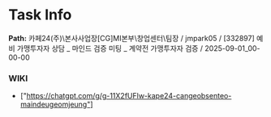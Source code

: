 # Task Info

**Path:** 카페24(주)\본사사업장\[CG]MI본부\창업센터\팀장 / jmpark05 / [332897] 예비 가맹투자자 상담 _ 마인드 검증 미팅 _ 계약전 가맹투자자 검증 / 2025-09-01_00-00-00

### WIKI
- ["https://chatgpt.com/g/g-11X2fUFlw-kape24-cangeobsenteo-maindeugeomjeung"]

